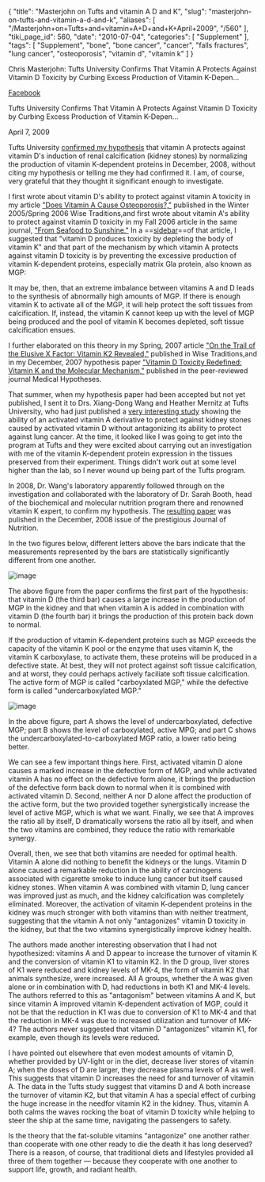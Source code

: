 {
    "title": "Masterjohn on Tufts and vitamin A D and K",
    "slug": "masterjohn-on-tufts-and-vitamin-a-d-and-k",
    "aliases": [
        "/Masterjohn+on+Tufts+and+vitamin+A+D+and+K+April+2009",
        "/560"
    ],
    "tiki_page_id": 560,
    "date": "2010-07-04",
    "categories": [
        "Supplement"
    ],
    "tags": [
        "Supplement",
        "bone",
        "bone cancer",
        "cancer",
        "falls fractures",
        "lung cancer",
        "osteoporosis",
        "vitamin d",
        "vitamin k"
    ]
}


Chris Masterjohn: Tufts University Confirms That Vitamin A Protects Against Vitamin D Toxicity by Curbing Excess Production of Vitamin K-Depen...

[Facebook](http://www.facebook.com/note.php?note_id=139769712273)

Tufts University Confirms That Vitamin A Protects Against Vitamin D Toxicity by Curbing Excess Production of Vitamin K-Depen...

April 7, 2009 

Tufts University [confirmed my hypothesis](http://www.facebook.com/note_redirect.php?note_id=139769712273&amp;h=c2ceb5fca47c5234c1ee5234fda88ad2&amp;ur) that vitamin A protects against vitamin D's induction of renal calcification (kidney stones) by normalizing the production of vitamin K-dependent proteins in December, 2008, without citing my hypothesis or telling me they had confirmed it. I am, of course, very grateful that they thought it significant enough to investigate.

I first wrote about vitamin D's ability to protect against vitamin A toxicity in my article ["Does Vitamin A Cause Osteoporosis?,"](http://www.facebook.com/note_redirect.php?note_id=139769712273&amp;h=fef651540b459f1ecb521258edcd97c2&amp;ur) published in the Winter 2005/Spring 2006 Wise Traditions,and first wrote about vitamin A's ability to protect against vitamin D toxicity in my Fall 2006 article in the same journal, ["From Seafood to Sunshine."](http://www.facebook.com/note_redirect.php?note_id=139769712273&amp;h=ad32d7d2760ba5a4bbbd014e68eb5067&amp;ur) In a ==[sidebar](http://www.facebook.com/note_redirect.php?note_id=139769712273&amp;h=4ef7161b527c9b00ea57c54fd3daabdb&amp;ur)==of that article, I suggested that "vitamin D produces toxicity by depleting the body of vitamin K" and that part of the mechanism by which vitamin A protects against vitamin D toxicity is by preventing the excessive production of vitamin K-dependent proteins, especially matrix Gla protein, also known as MGP: 

It may be, then, that an extreme imbalance between vitamins A and D leads to the synthesis of abnormally high amounts of MGP. If there is enough vitamin K to activate all of the MGP, it will help protect the soft tissues from calcification. If, instead, the vitamin K cannot keep up with the level of MGP being produced and the pool of vitamin K becomes depleted, soft tissue calcification ensues.

I further elaborated on this theory in my Spring, 2007 article ["On the Trail of the Elusive X Factor: Vitamin K2 Revealed,"](http://www.facebook.com/note_redirect.php?note_id=139769712273&amp;h=ca3d121e80e597941a7b2cfe084d2ea6&amp;ur) published in Wise Traditions,and in my December, 2007 hypothesis paper ["Vitamin D Toxicity Redefined: Vitamin K and the Molecular Mechanism,"](http://www.facebook.com/note_redirect.php?note_id=139769712273&amp;h=31d1cfbe5d2d4837a1d3012c7eeb8f59&amp;ur) published in the peer-reviewed journal Medical Hypotheses.

That summer, when my hypothesis paper had been accepted but not yet published, I sent it to Drs. Xiang-Dong Wang and Heather Mernitz at Tufts University, who had just published a [very interesting study](http://www.facebook.com/note_redirect.php?note_id=139769712273&amp;h=6fb3924e345e4af693e85bc4b2adb188&amp;ur) showing the ability of an activated vitamin A derivative to protect against kidney stones caused by activated vitamin D without antagonizing its ability to protect against lung cancer. At the time, it looked like I was going to get into the program at Tufts and they were excited about carrying out an investigation with me of the vitamin K-dependent protein expression in the tissues preserved from their experiment. Things didn't work out at some level higher than the lab, so I never wound up being part of the Tufts program. 

In 2008, Dr. Wang's laboratory apparently followed through on the investigation and collaborated with the laboratory of Dr. Sarah Booth, head of the biochemical and molecular nutrition program there and renowned vitamin K expert, to confirm my hypothesis. The [resulting paper](http://www.facebook.com/note_redirect.php?note_id=139769712273&amp;h=c2ceb5fca47c5234c1ee5234fda88ad2&amp;ur) was pulished in the December, 2008 issue of the prestigious Journal of Nutrition.

In the two figures below, different letters above the bars indicate that the measurements represented by the bars are statistically significantly different from one another.

<img src="https://d378j1rmrlek7x.cloudfront.net/attachments/gif/mj1.gif" alt="image">

The above figure from the paper confirms the first part of the hypothesis: that vitamin D (the third bar) causes a large increase in the production of MGP in the kidney and that when vitamin A is added in combination with vitamin D (the fourth bar) it brings the production of this protein back down to normal.

If the production of vitamin K-dependent proteins such as MGP exceeds the capacity of the vitamin K pool or the enzyme that uses vitamin K, the vitamin K carboxylase, to activate them, these proteins will be produced in a defective state. At best, they will not protect against soft tissue calcification, and at worst, they could perhaps actively faciliate soft tissue calcification. The active form of MGP is called "carboyxlated MGP," while the defective form is called "undercarboxylated MGP."

<img src="https://d378j1rmrlek7x.cloudfront.net/attachments/gif/mj2.gif" alt="image"> 

In the above figure, part A shows the level of undercarboxylated, defective MGP; part B shows the level of carboxylated, active MPG; and part C shows the undercarboxylated-to-carboxylated MGP ratio, a lower ratio being better.

We can see a few important things here. First, activated vitamin D alone causes a marked increase in the defective form of MGP, and while activated vitamin A has no effect on the defective form alone, it brings the production of the defective form back down to normal when it is combined with activated vitamin D. Second, neither A nor D alone affect the production of the active form, but the two provided together synergistically increase the level of active MGP, which is what we want. Finally, we see that A improves the ratio all by itself, D dramatically worsens the ratio all by itself, and when the two vitamins are combined, they reduce the ratio with remarkable synergy.

Overall, then, we see that both vitamins are needed for optimal health. Vitamin A alone did nothing to benefit the kidneys or the lungs. Vitamin D alone caused a remarkable reduction in the ability of carcinogens associated with cigarette smoke to induce lung cancer but itself caused kidney stones. When vitamin A was combined with vitamin D, lung cancer was improved just as much, and the kidney calcification was completely eliminated. Moreover, the activation of vitamin K-dependent proteins in the kidney was much stronger with both vitamins than with neither treatment, suggesting that the vitamin A not only "antagonizes" vitamin D toxicity in the kidney, but that the two vitamins synergistically improve kidney health.

The authors made another interesting observation that I had not hypothesized: vitamins A and D appear to increase the turnover of vitamin K and the conversion of vitamin K1 to vitamin K2. In the D group, liver stores of K1 were reduced and kidney levels of MK-4, the form of vitamin K2 that animals synthesize, were increased. All A groups, whether the A was given alone or in combination with D, had reductions in both K1 and MK-4 levels. The authors referred to this as "antagonism" between vitamins A and K, but since vitamin A improved vitamin K-dependent activation of MGP, could it not be that the reduction in K1 was due to conversion of K1 to MK-4 and that the reduction in MK-4 was due to increased utilization and turnover of MK-4? The authors never suggested that vitamin D "antagonizes" vitamin K1, for example, even though its levels were reduced.

I have pointed out elsewhere that even modest amounts of vitamin D, whether provided by UV-light or in the diet, decrease liver stores of vitamin A; when the doses of D are larger, they decrease plasma levels of A as well. This suggests that vitamin D increases the need for and turnover of vitamin A. The data in the Tufts study suggest that vitamins D and A both increase the turnover of vitamin K2, but that vitamin A has a special effect of curbing the huge increase in the needfor vitamin K2 in the kidney. Thus, vitamin A both calms the waves rocking the boat of vitamin D toxicity while helping to steer the ship at the same time, navigating the passengers to safety.

Is the theory that the fat-soluble vitamins "antagonize" one another rather than cooperate with one other ready to die the death it has long deserved? There is a reason, of course, that traditional diets and lifestyles provided all three of them together — because they cooperate with one another to support life, growth, and radiant health.